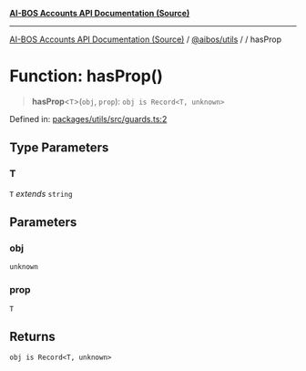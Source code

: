 [**AI-BOS Accounts API Documentation (Source)**](../../../README.md)

***

[AI-BOS Accounts API Documentation (Source)](../../../README.md) / [@aibos/utils](../README.md) / [](../README.md) / hasProp

# Function: hasProp()

> **hasProp**\<`T`\>(`obj`, `prop`): `obj is Record<T, unknown>`

Defined in: [packages/utils/src/guards.ts:2](https://github.com/pohlai88/accounts/blob/48103fb36d28b2b9bfb33472b6de2f719773cde9/packages/utils/src/guards.ts#L2)

## Type Parameters

### T

`T` *extends* `string`

## Parameters

### obj

`unknown`

### prop

`T`

## Returns

`obj is Record<T, unknown>`
